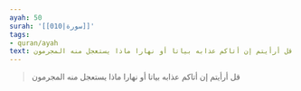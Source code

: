 ```yaml
---
ayah: 50
surah: '[[010|سورة]]'
tags:
- quran/ayah
text: قل أرأيتم إن أتاكم عذابه بياتا أو نهارا ماذا يستعجل منه المجرمون
---
```

> قل أرأيتم إن أتاكم عذابه بياتا أو نهارا ماذا يستعجل منه المجرمون
